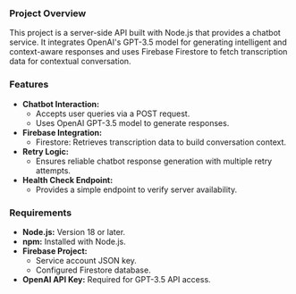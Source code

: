 ### Project Overview
This project is a server-side API built with Node.js that provides a chatbot service. It integrates OpenAI's GPT-3.5 model for generating intelligent and context-aware responses and uses Firebase Firestore to fetch transcription data for contextual conversation.

### Features
* **Chatbot Interaction:**
    * Accepts user queries via a POST request.
    * Uses OpenAI GPT-3.5 model to generate responses.
* **Firebase Integration:**
    * Firestore: Retrieves transcription data to build conversation context.
* **Retry Logic:**
    * Ensures reliable chatbot response generation with multiple retry attempts.
* **Health Check Endpoint:**
    * Provides a simple endpoint to verify server availability.
### Requirements
* **Node.js:** Version 18 or later.
* **npm:** Installed with Node.js.
* **Firebase Project:**
    * Service account JSON key.
    * Configured Firestore database.
* **OpenAI API Key:** Required for GPT-3.5 API access.

